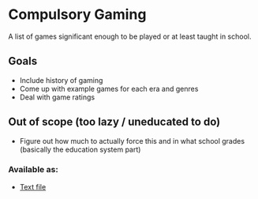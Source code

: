 # Compulsory Gaming
A list of games significant enough to be played or at least taught in school.

## Goals
- Include history of gaming
- Come up with example games for each era and genres
- Deal with game ratings

## Out of scope (too lazy / uneducated to do)
- Figure out how much to actually force this and in what school grades (basically the education system part)

### Available as:
- [Text file](https://github.com/HxxThSwggr/compulsory-gaming/blob/4add2ac707ad422f0fa8234c646ed533ddc9d4a3/list.txt)
